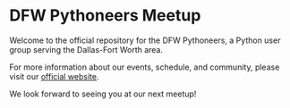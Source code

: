 # DFW Pythoneers Meetup

Welcome to the official repository for the DFW Pythoneers, a Python user group serving the Dallas-Fort Worth area.

For more information about our events, schedule, and community, please visit our [official website]([https://crankyshorts.github.io/DFWPythoneers](https://crankyshorts.github.io/DFWPythoneers)/).

We look forward to seeing you at our next meetup!
